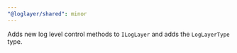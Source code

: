 ```yaml
---
"@loglayer/shared": minor
---
```


Adds new log level control methods to `ILogLayer` and adds the `LogLayerType` type.
